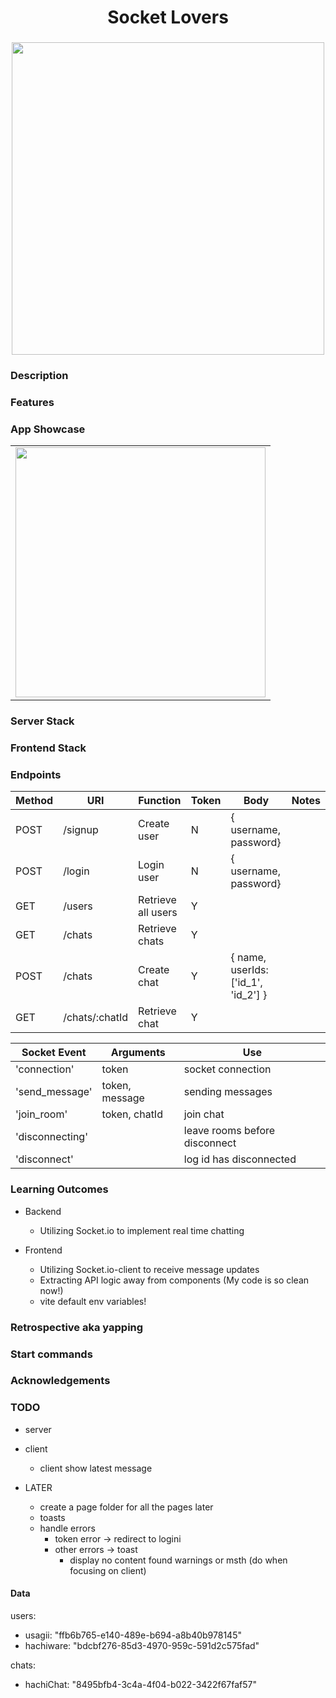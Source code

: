 <h1 align="center">Socket Lovers</h1>
<h3 align="center"></h3>
<p align="center">
    <img align="center" width="500px" src="" >
</p>

### Description

### Features

### App Showcase

|                             |
| --------------------------- |
| <img width="400px" src="" > |

### Server Stack

### Frontend Stack

### Endpoints

| Method | URI            | Function           | Token | Body                                | Notes |
| ------ | -------------- | ------------------ | ----- | ----------------------------------- | ----- |
| POST   | /signup        | Create user        | N     | { username, password}               |       |
| POST   | /login         | Login user         | N     | { username, password}               |       |
| GET    | /users         | Retrieve all users | Y     |                                     |       |
| GET    | /chats         | Retrieve chats     | Y     |                                     |       |
| POST   | /chats         | Create chat        | Y     | { name, userIds: ['id_1', 'id_2'] } |       |
| GET    | /chats/:chatId | Retrieve chat      | Y     |                                     |       |

| Socket Event    | Arguments      | Use                           |
| --------------- | -------------- | ----------------------------- |
| 'connection'    | token          | socket connection             |
| 'send_message'  | token, message | sending messages              |
| 'join_room'     | token, chatId  | join chat                     |
| 'disconnecting' |                | leave rooms before disconnect |
| 'disconnect'    |                | log id has disconnected       |

### Learning Outcomes

-   Backend

    -   Utilizing Socket.io to implement real time chatting

-   Frontend
    -   Utilizing Socket.io-client to receive message updates
    -   Extracting API logic away from components (My code is so clean now!)
    -   vite default env variables!

### Retrospective aka yapping

### Start commands

### Acknowledgements

### TODO

-   server


-   client
    -   client show latest message


-   LATER
    -   create a page folder for all the pages later
    -   toasts
    -   handle errors
        -   token error -> redirect to logini
        -   other errors -> toast
            -   display no content found warnings or msth (do when focusing on client)

#### Data

users:

-   usagii: "ffb6b765-e140-489e-b694-a8b40b978145"
-   hachiware: "bdcbf276-85d3-4970-959c-591d2c575fad"

chats:

-   hachiChat: "8495bfb4-3c4a-4f04-b022-3422f67faf57"
